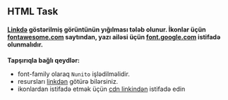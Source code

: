 ## HTML Task

#### [Linkdə](https://bakery-sigma-ebon.vercel.app/) göstərilmiş görüntünün yığılması tələb olunur. İkonlar üçün [fontawesome.com](https://fontawesome.com/search) saytından, yazı ailəsi üçün [font.google.com](https://fonts.google.com/) istifadə olunmalıdır.

**Tapşırıqla bağlı qeydlər:**

- font-family olaraq `Nunito` işlədilməlidir.
- resursları [linkdən](https://drive.google.com/drive/folders/1wLHfUozrOmEl4Rc1lkr-WItcsnzHBlva?usp=drive_link) götürə bilərsiniz.
- ikonlardan istifadə etmək üçün [cdn linkindən](https://cdnjs.com/libraries/font-awesome) istifadə edin
